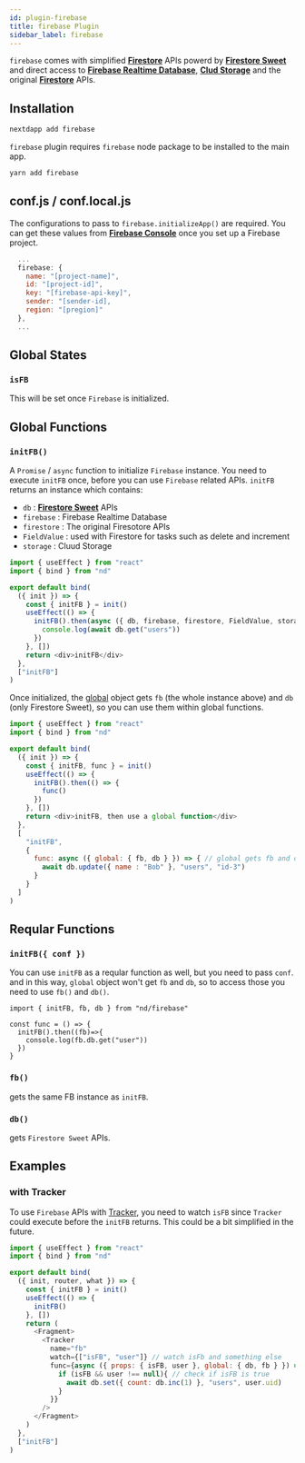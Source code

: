 ```yaml
---
id: plugin-firebase
title: firebase Plugin
sidebar_label: firebase
---
```


`firebase` comes with simplified [**Firestore**](https://firebase.google.com/docs/firestore) APIs powerd by [**Firestore Sweet**](https://warashibe.github.io/firestore-sweet/) and direct access to [**Firebase Realtime Database**](https://firebase.google.com/docs/database), [**Clud Storage**](https://cloud.google.com/storage) and the original [**Firestore**](https://firebase.google.com/docs/firestore) APIs.

## Installation

```bash
nextdapp add firebase
```


`firebase` plugin requires `firebase` node package to be installed to the main app.

```bash
yarn add firebase
```

## conf.js / conf.local.js

The configurations to pass to `firebase.initializeApp()` are required. You can get these values from [**Firebase Console**](https://console.firebase.google.com) once you set up a Firebase project.

```javascript
  ...
  firebase: {
    name: "[project-name]",
    id: "[project-id]",
    key: "[firebase-api-key]",
    sender: "[sender-id],
    region: "[pregion]"
  },
  ...

```

## Global States

### `isFB`

This will be set once `Firebase` is initialized.

## Global Functions

### `initFB()`

A `Promise` / `async` function to initialize `Firebase` instance. You need to execute `initFB` once, before you can use `Firebase` related APIs. `initFB` returns an instance which contains:

* `db` : [**Firestore Sweet**](https://warashibe.github.io/firestore-sweet/docs/api-get) APIs
* `firebase` : Firebase Realtime Database
* `firestore` : The original Firesotore APIs
* `FieldValue` : used with Firestore for tasks such as delete and increment
* `storage` : Cluud Storage

```javascript
import { useEffect } from "react"
import { bind } from "nd"

export default bind(
  ({ init }) => {
    const { initFB } = init()
    useEffect(() => {
      initFB().then(async ({ db, firebase, firestore, FieldValue, storage }) => {
        console.log(await db.get("users"))
      })
    }, [])
    return <div>initFB</div>
  },
  ["initFB"]
)

```

Once initialized, the [global](/next-dapp/docs/global) object gets `fb` (the whole instance above) and `db` (only Firestore Sweet), so you can use them within global functions.

```javascript
import { useEffect } from "react"
import { bind } from "nd"

export default bind(
  ({ init }) => {
    const { initFB, func } = init()
    useEffect(() => {
      initFB().then(() => {
        func()
      })
    }, [])
    return <div>initFB, then use a global function</div>
  },
  [
    "initFB",
    {
      func: async ({ global: { fb, db } }) => { // global gets fb and db
        await db.update({ name : "Bob" }, "users", "id-3")
      }
    }
  ]
)
```

## Reqular Functions

### `initFB({ conf })`

You can use `initFB` as a reqular function as well, but you need to pass `conf`. and in this way, `global` object won't get `fb` and `db`, so to access those you need to use `fb()` and `db()`.

```
import { initFB, fb, db } from "nd/firebase"

const func = () => {
  initFB().then((fb)=>{
    console.log(fb.db.get("user"))
  })
}
```
### `fb()`

gets the same FB instance as `initFB`.

### `db()`

gets `Firestore Sweet` APIs.

## Examples

### with Tracker

To use `Firebase` APIs with [Tracker](/next-dapp/docs/tracker), you need to watch `isFB` since `Tracker` could execute before the `initFB` returns. This could be a bit simplified in the future.

```javascript
import { useEffect } from "react"
import { bind } from "nd"

export default bind(
  ({ init, router, what }) => {
    const { initFB } = init()
    useEffect(() => {
      initFB()
    }, [])
    return (
      <Fragment>
        <Tracker
          name="fb"
          watch={["isFB", "user"]} // watch isFb and something else		  
          func={async ({ props: { isFB, user }, global: { db, fb } }) => {
            if (isFB && user !== null){ // check if isFB is true
              await db.set({ count: db.inc(1) }, "users", user.uid)
			}
          }}
        />
      </Fragment>
    )
  },
  ["initFB"]
)
```

